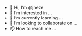 - 👋 Hi, I’m @jneze
- 👀 I’m interested in ...
- 🌱 I’m currently learning ...
- 💞️ I’m looking to collaborate on ...
- 📫 How to reach me ...

<!---
jneze/jneze is a ✨ special ✨ repository because its `README.md` (this file) appears on your GitHub profile.
You can click the Preview link to take a look at your changes.
--->

